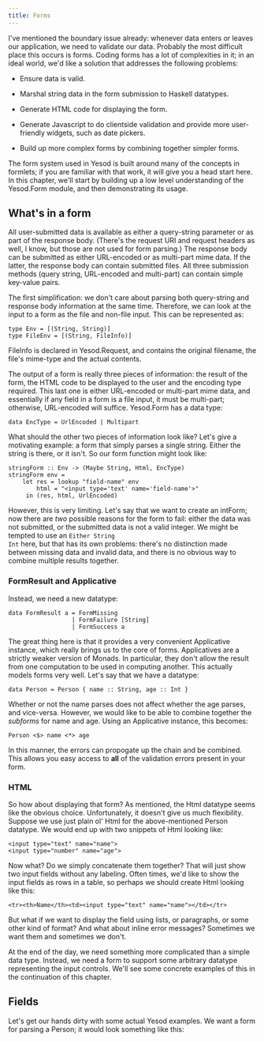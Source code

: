 ```yaml
---
title: Forms
---
```

I've mentioned the boundary issue already: whenever data enters or leaves our application, we need to validate our data. Probably the most difficult place this occurs is forms. Coding forms has a lot of complexities in it; in an ideal world, we'd like a solution that addresses the following problems:

* Ensure data is valid.

* Marshal string data in the form submission to Haskell datatypes.

* Generate HTML code for displaying the form.

* Generate Javascript to do clientside validation and provide more user-friendly widgets, such as date pickers.

* Build up more complex forms by combining together simpler forms.

The form system used in Yesod is built around many of the concepts in formlets; if you are familiar with that work, it will give you a head start here. In this chapter, we'll start by building up a low level understanding of the Yesod.Form module, and then demonstrating its usage.

## What's in a form

All user-submitted data is available as either a query-string parameter or as part of the response body. (There's the request URI and request headers as well, I know, but those are not used for form parsing.) The response body can be submitted as either URL-encoded or as multi-part mime data. If the latter, the response body can contain submitted files. All three submission methods (query string, URL-encoded and multi-part) can contain simple key-value pairs.

The first simplification: we don't care about parsing both query-string and response body information at the same time. Therefore, we can look at the input to a form as the file and non-file input. This can be represented as:

    type Env = [(String, String)]
    type FileEnv = [(String, FileInfo)]

FileInfo is declared in Yesod.Request, and contains the original filename, the file's mime-type and the actual contents.

The output of a form is really three pieces of information: the result of the form, the HTML code to be displayed to the user and the encoding type required. This last one is either URL-encoded or multi-part mime data, and essentially if any field in a form is a file input, it must be multi-part; otherwise, URL-encoded will suffice. Yesod.Form has a data type:

    data EncType = UrlEncoded | Multipart

What should the other two pieces of information look like? Let's give a motivating example: a form that simply parses a single string. Either the string is there, or it isn't. So our form function might look like:

    stringForm :: Env -> (Maybe String, Html, EncType)
    stringForm env =
        let res = lookup "field-name" env
            html = "<input type='text' name='field-name'>"
         in (res, html, UrlEncoded)

However, this is very limiting. Let's say that we want to create an intForm; now there are *two* possible reasons for the form to fail: either the data was not submitted, or the submitted data is not a valid integer. We might be tempted to use an <code>Either String Int</code> here, but that has its own problems: there's no distinction made between missing data and invalid data, and there is no obvious way to combine multiple results together.

### FormResult and Applicative

Instead, we need a new datatype:

    data FormResult a = FormMissing
                      | FormFailure [String]
                      | FormSuccess a

The great thing here is that it provides a very convenient Applicative instance, which really brings us to the core of forms. Applicatives are a strictly weaker version of Monads. In particular, they don't allow the result from one computation to be used in computing another. This actually models forms very well. Let's say that we have a datatype:

    data Person = Person { name :: String, age :: Int }

Whether or not the name parses does not affect whether the age parses, and vice-versa. However, we would like to be able to combine together the *subforms* for name and age. Using an Applicative instance, this becomes:

    Person <$> name <*> age

In this manner, the errors can propogate up the chain and be combined. This allows you easy access to **all** of the validation errors present in your form.

### HTML

So how about displaying that form? As mentioned, the Html datatype seems like the obvious choice. Unfortunately, it doesn't give us much flexibility. Suppose we use just plain ol' Html for the above-mentioned Person datatype. We would end up with two snippets of Html looking like:

    <input type="text" name="name">
    <input type="number" name="age">

Now what? Do we simply concatenate them together? That will just show two input fields without any labeling. Often times, we'd like to show the input fields as rows in a table, so perhaps we should create Html looking like this:

    <tr><th>Name</th><td><input type="text" name="name"></td></tr>

But what if we want to display the field using lists, or paragraphs, or some other kind of format? And what about inline error messages? Sometimes we want them and sometimes we don't.

At the end of the day, we need something more complicated than a simple data type. Instead, we need a form to support some arbitrary datatype representing the input controls. We'll see some concrete examples of this in the continuation of this chapter.

## Fields

Let's get our hands dirty with some actual Yesod examples. We want a form for parsing a Person; it would look something like this:
